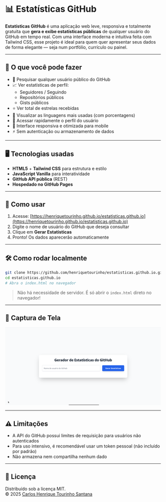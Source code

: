 
# 📊 Estatísticas GitHub

**Estatísticas GitHub** é uma aplicação web leve, responsiva e totalmente gratuita que **gera e exibe estatísticas públicas** de qualquer usuário do GitHub em tempo real. Com uma interface moderna e intuitiva feita com Tailwind CSS, esse projeto é ideal para quem quer apresentar seus dados de forma elegante — seja num portfólio, currículo ou painel.

---

## 🚀 O que você pode fazer

- 🔎 Pesquisar qualquer usuário público do GitHub
- 📈 Ver estatísticas de perfil:
  - Seguidores / Seguindo
  - Repositórios públicos
  - Gists públicos
- ⭐ Ver total de estrelas recebidas
- 🧠 Visualizar as linguagens mais usadas (com porcentagens)
- 🔗 Acessar rapidamente o perfil do usuário
- 📱 Interface responsiva e otimizada para mobile
- ⚡ Sem autenticação ou armazenamento de dados

---

## 🖥️ Tecnologias usadas

- **HTML5** + **Tailwind CSS** para estrutura e estilo
- **JavaScript Vanilla** para interatividade
- **GitHub API pública** (REST)
- **Hospedado no GitHub Pages**

---

## 🧪 Como usar

1. Acesse: [https://henriquetourinho.github.io/estatisticas.github.io](https://henriquetourinho.github.io/estatisticas.github.io)
2. Digite o nome de usuário do GitHub que deseja consultar
3. Clique em **Gerar Estatísticas**
4. Pronto! Os dados aparecerão automaticamente

---

## 🛠️ Como rodar localmente

```bash
git clone https://github.com/henriquetourinho/estatisticas.github.io.git
cd estatisticas.github.io
# Abra o index.html no navegador
```

> Não há necessidade de servidor. É só abrir o `index.html` direto no navegador!

---

## 📸 Captura de Tela

![preview](https://github.com/henriquetourinho/estatisticas/blob/main/media/print.png)

---

## ⚠️ Limitações

- A API do GitHub possui limites de requisição para usuários não autenticados
- Para uso intensivo, é recomendável usar um token pessoal (não incluído por padrão)
- Não armazena nem compartilha nenhum dado

---

## 📄 Licença

Distribuído sob a licença MIT.  
© 2025 [Carlos Henrique Tourinho Santana](https://github.com/henriquetourinho)

